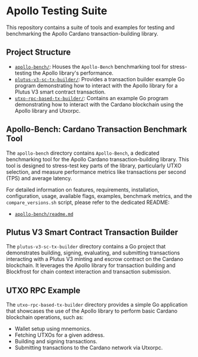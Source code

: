 # Apollo Testing Suite

This repository contains a suite of tools and examples for testing and benchmarking the Apollo Cardano transaction-building library.

## Project Structure

- [`apollo-bench/`](apollo-bench/): Houses the `Apollo-Bench` benchmarking tool for stress-testing the Apollo library's performance.
- [`plutus-v3-sc-tx-builder/`](plutus-v3-sc-tx-builder/): Provides a transaction builder example Go program demonstrating how to interact with the Apollo library for a Plutus V3 smart contract transaction.
- [`utxo-rpc-based-tx-builder/`](utxo-rpc-based-tx-builder/): Contains an example Go program demonstrating how to interact with the Cardano blockchain using the Apollo library and Utxorpc.

## Apollo-Bench: Cardano Transaction Benchmark Tool

The `apollo-bench` directory contains `Apollo-Bench`, a dedicated benchmarking tool for the Apollo Cardano transaction-building library. This tool is designed to stress-test key parts of the library, particularly UTXO selection, and measure performance metrics like transactions per second (TPS) and average latency.

For detailed information on features, requirements, installation, configuration, usage, available flags, examples, benchmark metrics, and the `compare_versions.sh` script, please refer to the dedicated README:

- [`apollo-bench/readme.md`](apollo-bench/readme.md)

## Plutus V3 Smart Contract Transaction Builder

The `plutus-v3-sc-tx-builder` directory contains a Go project that demonstrates building, signing, evaluating, and submitting transactions interacting with a Plutus V3 minting and escrow contract on the Cardano blockchain. It leverages the Apollo library for transaction building and Blockfrost for chain context interaction and transaction submission.

## UTXO RPC Example

The `utxo-rpc-based-tx-builder` directory provides a simple Go application that showcases the use of the Apollo library to perform basic Cardano blockchain operations, such as:

- Wallet setup using mnemonics.
- Fetching UTXOs for a given address.
- Building and signing transactions.
- Submitting transactions to the Cardano network via Utxorpc.
